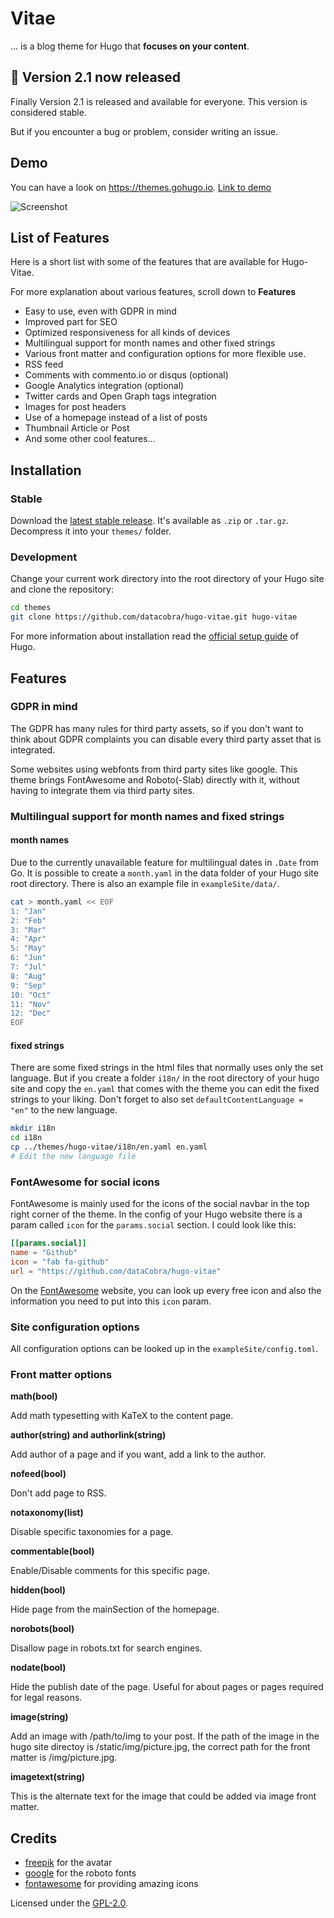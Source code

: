 # Vitae
... is a blog theme for Hugo that **focuses on your content**.

## :mega: Version 2.1 now released

Finally Version 2.1 is released and available for everyone.
This version is considered stable.

But if you encounter a bug or problem, consider writing an issue.

## Demo

You can have a look on https://themes.gohugo.io.
[Link to demo](https://themes.gohugo.io/theme/hugo-vitae/)

![Screenshot](https://raw.githubusercontent.com/dataCobra/hugo-vitae/master/images/screenshot.png)

## List of Features

Here is a short list with some of the features that are available for
Hugo-Vitae.

For more explanation about various features, scroll down to **Features**

* Easy to use, even with GDPR in mind
* Improved <head> part for SEO
* Optimized responsiveness for all kinds of devices
* Multilingual support for month names and other fixed strings
* Various front matter and configuration options for more flexible use.
* RSS feed
* Comments with commento.io or disqus (optional)
* Google Analytics integration (optional)
* Twitter cards and Open Graph tags integration
* Images for post headers
* Use of a homepage instead of a list of posts
* Thumbnail Article or Post
* And some other cool features...

## Installation

### Stable

Download the [latest stable release](https://github.com/dataCobra/hugo-vitae/releases/latest).
It's available as `.zip` or `.tar.gz`. Decompress it into your `themes/` folder.

### Development

Change your current work directory into the root directory of your Hugo site
and clone the repository:

```sh
cd themes
git clone https://github.com/datacobra/hugo-vitae.git hugo-vitae
```

For more information about installation read the
[official setup guide](https://gohugo.io/overview/installing/) of Hugo.

## Features

### GDPR in mind

The GDPR has many rules for third party assets, so if you don't want to think
about GDPR complaints you can disable every third party asset that is
integrated.

Some websites using webfonts from third party sites like google. This theme
brings FontAwesome and Roboto(-Slab) directly with it, without having to
integrate them via third party sites.

### Multilingual support for month names and fixed strings

#### month names

Due to the currently unavailable feature for multilingual dates in `.Date`
from Go. It is possible to create a `month.yaml` in the data folder of your
Hugo site root directory. There is also an example file in
`exampleSite/data/`.

```sh
cat > month.yaml << EOF
1: "Jan"
2: "Feb"
3: "Mar"
4: "Apr"
5: "May"
6: "Jun"
7: "Jul"
8: "Aug"
9: "Sep"
10: "Oct"
11: "Nov"
12: "Dec"
EOF
```

#### fixed strings

There are some fixed strings in the html files that normally uses only the set
language. But if you create a folder `i18n/` in the root directory of your
hugo site and copy the `en.yaml` that comes with the theme you can edit the
fixed strings to your liking. Don't forget to also set
`defaultContentLanguage = "en"` to the new language.

```sh
mkdir i18n
cd i18n
cp ../themes/hugo-vitae/i18n/en.yaml en.yaml
# Edit the new language file
```

### FontAwesome for social icons

FontAwesome is mainly used for the icons of the social navbar in the top right
corner of the theme. In the config of your Hugo website there is a param
called `icon` for the `params.social` section. I could look like this:

```toml
[[params.social]]
name = "Github"
icon = "fab fa-github"
url = "https://github.com/dataCobra/hugo-vitae"
```

On the [FontAwesome](https://fontawesome.com) website, you can look up every
free icon and also the information you need to put into this `icon` param.

### Site configuration options

All configuration options can be looked up in the `exampleSite/config.toml`.

### Front matter options

**math(bool)**

Add math typesetting with KaTeX to the content page.

**author(string) and authorlink(string)**

Add author of a page and if you want, add a link to the author.

**nofeed(bool)**

Don't add page to RSS.

**notaxonomy(list)**

Disable specific taxonomies for a page.

**commentable(bool)**

Enable/Disable comments for this specific page.

**hidden(bool)**

Hide page from the mainSection of the homepage.

**norobots(bool)**

Disallow page in robots.txt for search engines.

**nodate(bool)**

Hide the publish date of the page. Useful for about pages or pages required
for legal reasons.

**image(string)**

Add an image with /path/to/img to your post. If the path of the image in the
hugo site directoy is /static/img/picture.jpg, the correct path for the front
matter is /img/picture.jpg.

**imagetext(string)**

This is the alternate text for the image that could be added via image front
matter.

## Credits

* [freepik](https://www.freepik.com) for the avatar
* [google](https://fonts.google.com/specimen/Roboto) for the roboto fonts
* [fontawesome](https://fontawesome.com) for providing amazing icons

Licensed under the [GPL-2.0](https://raw.githubusercontent.com/dataCobra/hugo-vitae/master/LICENSE.md).
